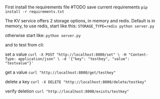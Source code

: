 First install the requirements file #TODO save current requirements
`
pip install -r requirements.txt
`

The KV service offers 2 storage options, in memory and redis. Default is in memory, to use redis, start like this:
`
STORAGE_TYPE=redis python server.py
`

otherwise start like:
`
python server.py
`

and to test from cli:

set a value
`
curl -X POST "http://localhost:8000/set" \
  -H "Content-Type: application/json" \
  -d '{"key": "testkey", "value": "testvalue"}'
`

get a value
`
curl "http://localhost:8000/get/testkey"
`

delete a key
`
curl -X DELETE "http://localhost:8000/delete/testkey"
`

verify deletion
`
curl "http://localhost:8000/exists/testkey"
`